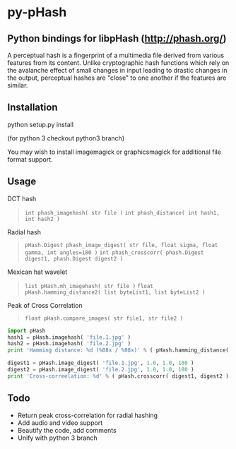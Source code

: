 py-pHash
========
Python bindings for libpHash (http://phash.org/)
------------------------------------------------

A perceptual hash is a fingerprint of a multimedia file derived from various features from its content. Unlike cryptographic hash functions which rely on the avalanche effect of small changes in input leading to drastic changes in the output, perceptual hashes are "close" to one another if the features are similar.

Installation
------------

python setup.py install

(for python 3 checkout python3 branch)

You may wish to install imagemagick or graphicsmagick for additional file format support.

Usage
-----

DCT hash
> `int phash_imagehash( str file )`
> `int phash_distance( int hash1, int hash2 )`

Radial hash
> `pHash.Digest phash_image_digest( str file, float sigma, float gamma, int angles=180 )`
> `int phash_crosscorr( phash.Digest digest1, phash.Digest digest2 )`

Mexican hat wavelet
> `list pHash.mh_imagehash( str file )`
> `float pHash.hamming_distance2( list byteList1, list byteList2 )`

Peak of Cross Correlation
> `float pHash.compare_images( str file1, str file2 )`

````python
import pHash
hash1 = pHash.imagehash( 'file.1.jpg' )
hash2 = pHash.imagehash( 'file.2.jpg' )
print 'Hamming distance: %d (%08x / %08x)' % ( pHash.hamming_distance( hash1, hash2 ), hash1, hash2 )

digest1 = pHash.image_digest( 'file.1.jpg', 1.0, 1.0, 180 )
digest2 = pHash.image_digest( 'file.2.jpg', 1.0, 1.0, 180 )
print 'Cross-correelation: %d' % ( pHash.crosscorr( digest1, digest2 ) )
````

Todo
----

- Return peak cross-correlation for radial hashing
- Add audio and video support
- Beautify the code, add comments
- Unify with python 3 branch
